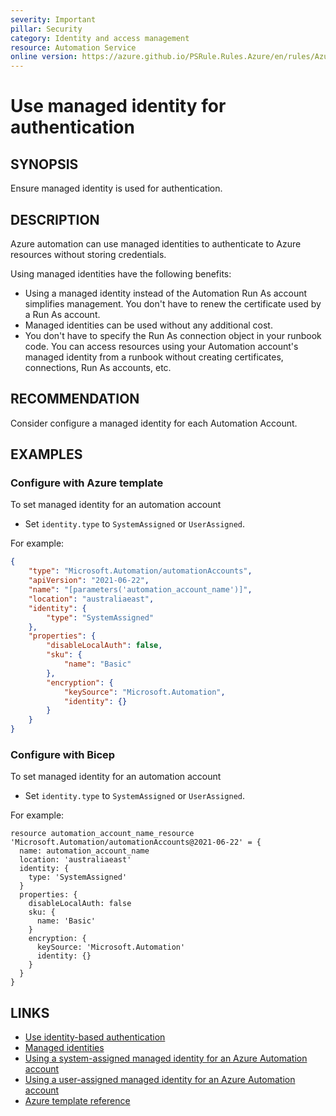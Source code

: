 ```yaml
---
severity: Important
pillar: Security
category: Identity and access management
resource: Automation Service
online version: https://azure.github.io/PSRule.Rules.Azure/en/rules/Azure.Automation.ManagedIdentity/
---
```


# Use managed identity for authentication

## SYNOPSIS

Ensure managed identity is used for authentication.

## DESCRIPTION

Azure automation can use managed identities to authenticate to Azure resources without storing credentials.

Using managed identities have the following benefits:

- Using a managed identity instead of the Automation Run As account simplifies management.
You don't have to renew the certificate used by a Run As account.
- Managed identities can be used without any additional cost.
- You don't have to specify the Run As connection object in your runbook code. 
You can access resources using your Automation account's managed identity from a runbook without creating certificates, connections, Run As accounts, etc.

## RECOMMENDATION

Consider configure a managed identity for each Automation Account.

## EXAMPLES

### Configure with Azure template

To set managed identity for an automation account

- Set `identity.type` to `SystemAssigned` or `UserAssigned`.

For example:

```json
{
    "type": "Microsoft.Automation/automationAccounts",
    "apiVersion": "2021-06-22",
    "name": "[parameters('automation_account_name')]",
    "location": "australiaeast",
    "identity": {
        "type": "SystemAssigned"
    },
    "properties": {
        "disableLocalAuth": false,
        "sku": {
            "name": "Basic"
        },
        "encryption": {
            "keySource": "Microsoft.Automation",
            "identity": {}
        }
    }
}
```

### Configure with Bicep

To set managed identity for an automation account

- Set `identity.type` to `SystemAssigned` or `UserAssigned`.

For example:

```bicep
resource automation_account_name_resource 'Microsoft.Automation/automationAccounts@2021-06-22' = {
  name: automation_account_name
  location: 'australiaeast'
  identity: {
    type: 'SystemAssigned'
  }
  properties: {
    disableLocalAuth: false
    sku: {
      name: 'Basic'
    }
    encryption: {
      keySource: 'Microsoft.Automation'
      identity: {}
    }
  }
}
```

## LINKS

- [Use identity-based authentication](https://docs.microsoft.com/azure/architecture/framework/security/design-identity-authentication#use-identity-based-authentication)
- [Managed identities](https://docs.microsoft.com/azure/automation/automation-security-overview#managed-identities)
- [Using a system-assigned managed identity for an Azure Automation account](https://docs.microsoft.com/azure/automation/enable-managed-identity-for-automation)
- [Using a user-assigned managed identity for an Azure Automation account](https://docs.microsoft.com/azure/automation/add-user-assigned-identity)
- [Azure template reference](https://docs.microsoft.com/azure/templates/microsoft.automation/automationaccounts?tabs=json#identity)